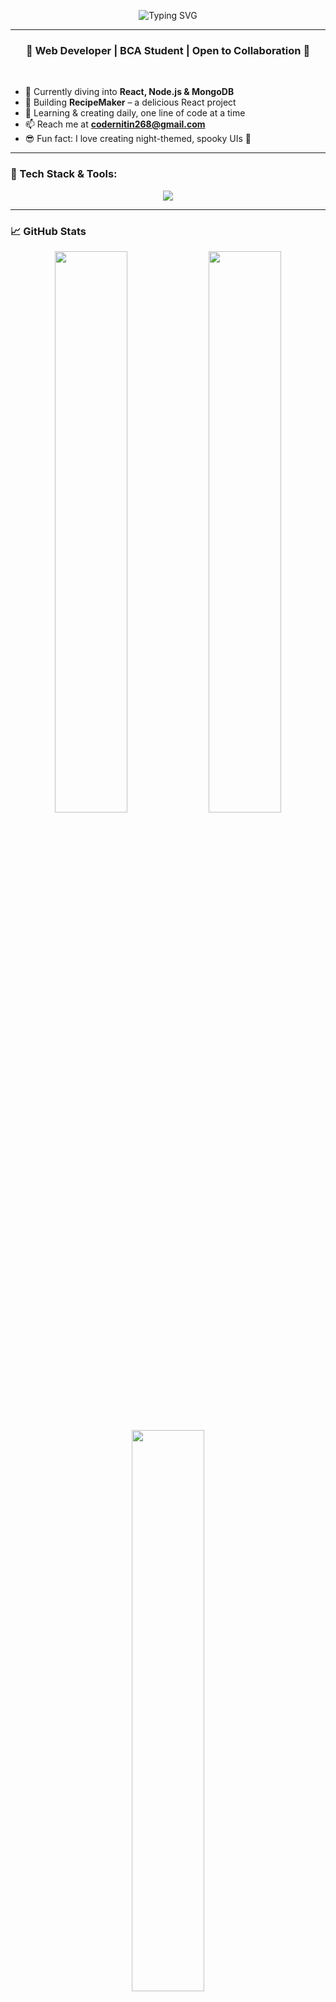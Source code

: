 <!-- Banner -->
<p align="center">
  <img src="https://readme-typing-svg.herokuapp.com?font=Fira+Code&size=30&duration=4000&pause=1000&color=F75C7E&center=true&vCenter=true&width=800&lines=Hi+%F0%9F%91%8B%2C+I'm+Nitin+Prakash!;Web+Developer+%F0%9F%92%BB;Future+MERN+Stack+Pro+%F0%9F%92%AA;Spooky+Night+Coder+%F0%9F%91%BB" alt="Typing SVG" />
</p>

---

<h3 align="center">🌟 Web Developer | BCA Student | Open to Collaboration 🌟</h3>

<br/>

- 🌱 Currently diving into **React, Node.js & MongoDB**
- 🚀 Building **RecipeMaker** – a delicious React project
- 🧠 Learning & creating daily, one line of code at a time
- 📫 Reach me at **codernitin268@gmail.com**
- 😎 Fun fact: I love creating night-themed, spooky UIs 👻

---

### 🚀 Tech Stack & Tools:

<p align="center">
  <img src="https://skillicons.dev/icons?i=html,css,js,react,nodejs,mongodb,git,github,vscode" />
</p>

---

### 📈 GitHub Stats

<p align="center">
  <img src="https://github-readme-stats.vercel.app/api?username=NitinPrakash2&show_icons=true&theme=tokyonight" width="48%" />
  <img src="https://github-readme-streak-stats.herokuapp.com?user=NitinPrakash2&theme=tokyonight" width="48%" />
</p>

<p align="center">
  <img src="https://github-readme-stats.vercel.app/api/top-langs/?username=NitinPrakash2&layout=compact&theme=tokyonight" width="48%" />
</p>

---

---

### ⚡ Fun Zone

```bash
while(!success) {
   try_again();
   if(dead) break;
}
